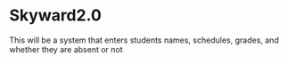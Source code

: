 # Skyward2.0
This will be a system that enters students names, schedules, grades, and whether they are absent or not
